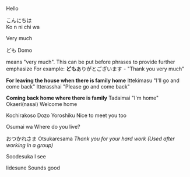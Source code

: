 Hello

こんにちは  
Ko n ni chi wa


Very much

ども
Domo

means "very much". This can be put before phrases to provide further emphasize
For example: **ども**ありがとございます - "Thank you very much"

**For leaving the house when there is family home**
Ittekimasu 
"I'll go and come back"
Itterasshai 
"Please go and come back"

**Coming back home where there is family**
Tadaimai 
"I'm home"
Okaeri(nasai)
Welcome home

Kochirakoso Dozo Yoroshiku
Nice to meet you too

Osumai wa
Where do you live?

おつかれさま
Otsukaresama
*Thank you for your hard work (Used after working in a group)*

Soodesuka
I see

Iidesune
Sounds good

